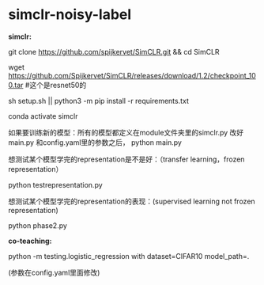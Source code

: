 # simclr-noisy-label
**simclr:**

git clone https://github.com/spijkervet/SimCLR.git && cd SimCLR

wget https://github.com/Spijkervet/SimCLR/releases/download/1.2/checkpoint_100.tar   #这个是resnet50的

sh setup.sh || python3 -m pip install -r requirements.txt 

conda activate simclr

如果要训练新的模型：所有的模型都定义在module文件夹里的simclr.py
改好main.py 和config.yaml里的参数之后，
python main.py

想测试某个模型学完的representation是不是好：（transfer learning，frozen representation）

python testrepresentation.py

想测试某个模型学完的representation的表现：(supervised learning not frozen representation)

python phase2.py

**co-teaching:**

python -m testing.logistic_regression with dataset=CIFAR10 model_path=. 

(参数在config.yaml里面修改)
